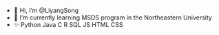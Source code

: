 - 👋 Hi, I’m @LiyangSong
- 🌱 I’m currently learning MSDS program in the Northeastern University
- ✨ Python Java C R SQL JS HTML CSS
